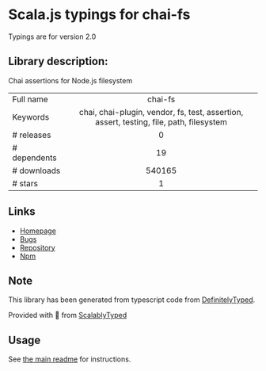 
# Scala.js typings for chai-fs

Typings are for version 2.0

## Library description:
Chai assertions for Node.js filesystem

|                    |                 |
| ------------------ | :-------------: |
| Full name          | chai-fs |
| Keywords           | chai, chai-plugin, vendor, fs, test, assertion, assert, testing, file, path, filesystem |
| # releases         | 0 |
| # dependents       | 19 |
| # downloads        | 540165 |
| # stars            | 1 |

## Links
- [Homepage](https://github.com/chaijs/chai-fs#readme)
- [Bugs](https://github.com/chaijs/chai-fs/issues)
- [Repository](https://github.com/chaijs/chai-fs)
- [Npm](https://www.npmjs.com/package/chai-fs)
    


## Note
This library has been generated from typescript code from [DefinitelyTyped](https://definitelytyped.org).

Provided with :purple_heart: from [ScalablyTyped](https://github.com/oyvindberg/ScalablyTyped)

## Usage
See [the main readme](../../readme.md) for instructions.


